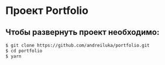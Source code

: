 # Проект Portfolio

##  Чтобы развернуть проект необходимо:
```sh
$ git clone https://github.com/andreiluka/portfolio.git
$ cd portfolio
$ yarn
```
